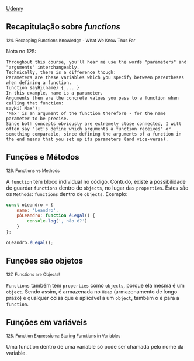 [Udemy](https://www.udemy.com/course/javascript-the-complete-guide-2020-beginner-advanced/learn/lecture/15942550#notes)

## Recapitulação sobre _functions_
<sub>124. Recapping Functions Knowledge - What We Know Thus Far</sub>

Nota no 125:

    Throughout this course, you'll hear me use the words "parameters" and "arguments" interchangeably.
    Technically, there is a difference though:
    Parameters are these variables which you specify between parentheses when defining a function.
    function sayHi(name) { ... } 
    In this example, name is a parameter.
    Arguments then are the concrete values you pass to a function when calling that function:
    sayHi('Max');
    'Max' is an argument of the function therefore - for the name parameter to be precise.
    Since both concepts obviously are extremely close connected, I will often say "let's define which arguments a function receives" or something comparable, since defining the arguments of a function in the end means that you set up its parameters (and vice-versa).

## Funções e Métodos
<sub>126. Functions vs Methods</sub>

A ```function``` tem bloco individual no código. Contudo, existe a possibilidade de guardar ```functions``` dentro de ```objects```, no lugar das ```properties```. Estes são os ```Methods```: ```functions``` dentro de ```objects```. Exemplo:

```js
const oLeandro = {
    name: 'Leandro',
    pôLeandro: function éLegal() {
        console.log(', não é?')
    }
};

oLeandro.éLegal();
```
## Funções são objetos
<sub>127. Functions are Objects!</sub>

```Functions``` também tem ```properties``` como ```objects```, porque ela mesma é um ```object```. Sendo assim, é armazenada no ```Heap``` (armazenamento de longo prazo) e qualquer coisa que é aplicável a um ```object```, também o é para a ```function```.

## Funções em variáveis
<sub>128. Function Expressions: Storing Functions in Variables</sub>

Uma function dentro de uma variable só pode ser chamada pelo nome da variable.